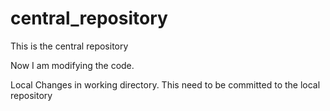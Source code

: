 # central_repository
This is the central repository

Now I am modifying the code.

Local Changes in working directory. 
This need to be committed to the local repository